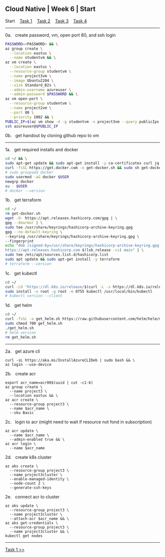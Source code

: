 ## Cloud Native | Week 6 | Start

Start    [Task 1](https://github.com/AFC-AI2C-Cohort-04/coleman-code/blob/main/cloud_native/week_6/task_1.md)    [Task 2](https://github.com/AFC-AI2C-Cohort-04/coleman-code/blob/main/cloud_native/week_6/task_2.md)    [Task 3](https://github.com/AFC-AI2C-Cohort-04/coleman-code/blob/main/cloud_native/week_6/task_3.md)    [Task 4](https://github.com/AFC-AI2C-Cohort-04/coleman-code/blob/main/cloud_native/week_6/task_4.md)

---

0a.   create password, vm, open port 80, and ssh login
``` bash
PASSWORD=<PASSWORD> && \
az group create \
  --location eastus \
  --name studentvm && \
az vm create \
  --location eastus \
  --resource-group studentvm \
  --name project3vm \
  --image Ubuntu2204 \
  --size Standard_B2s \
  --admin-username azureuser \
  --admin-password $PASSWORD && \
az vm open-port \
  --resource-group studentvm \
  --name project2vm \
  --port 80 \
  --priority 1002 && \
PUBLIC_IP=$(az vm show -d -g studentvm -n project3vm --query publicIps -o tsv) && \
ssh azureuser@$PUBLIC_IP
```

0b.   get handout by cloning github repo to vm

---

1a.   get required installs and docker
``` bash
cd ~/ && \
sudo apt-get update && sudo apt-get install -y ca-certificates curl jq python3-pip python3-venv gnupg software-properties-common uuid && \
curl -fsSL https://get.docker.com -o get-docker.sh && sudo sh get-docker.sh && \
# sudo groupadd docker
sudo usermod -aG docker $USER
newgrp docker
su - $USER
# docker --version
```

1b.   get terraform
``` bash
cd ~/
rm get-docker.sh
wget -O- https://apt.releases.hashicorp.com/gpg | \
gpg --dearmor | \
sudo tee /usr/share/keyrings/hashicorp-archive-keyring.gpg
gpg --no-default-keyring \
--keyring /usr/share/keyrings/hashicorp-archive-keyring.gpg \
--fingerprint
echo "deb [signed-by=/usr/share/keyrings/hashicorp-archive-keyring.gpg] \
https://apt.releases.hashicorp.com $(lsb_release -cs) main" | \
sudo tee /etc/apt/sources.list.d/hashicorp.list
sudo apt update && sudo apt-get install -y terraform
# terraform --version
```

1c.   get kubectl
``` bash
cd ~/
curl -LO "https://dl.k8s.io/release/$(curl -L -s https://dl.k8s.io/release/stable.txt)/bin/linux/amd64/kubectl"
sudo install -o root -g root -m 0755 kubectl /usr/local/bin/kubectl
# kubectl version --client
```

1d.   get helm
``` bash
cd ~/
curl -fsSL -o get_helm.sh https://raw.githubusercontent.com/helm/helm/main/scripts/get-helm-3
sudo chmod 700 get_helm.sh
./get_helm.sh
# helm version
rm get_helm.sh
```

---

2a.   get azure cli
```
curl -sL https://aka.ms/InstallAzureCLIDeb | sudo bash && \
az login --use-device
```

2b.   create acr
```
export acr_name=acr00$(uuid | cut -c1-6)
az group create \
  --name project3 \
  --location eastus && \
az acr create \
  --resource-group project3 \
  --name $acr_name \
  --sku Basic
```

2c.   login to acr (might need to wait if resource not fond in subscription)
```
az acr update \
  --name $acr_name \
  --admin-enabled true && \
az acr login \
  --name $acr_name
```

2d.   create k8s cluster
```
az aks create \
  --resource-group project3 \
  --name project3cluster \
  --enable-managed-identity \
  --node-count 2 \
  --generate-ssh-keys
```

2e.   connect acr to cluster
```
az aks update \
  --resource-group project3 \
  --name project3cluster \
  --attach-acr $acr_name && \
az aks get-credentials \
  --resource-group project3 \
  --name project3cluster && \
kubectl get nodes
```

---

[Task 1 >>](https://github.com/AFC-AI2C-Cohort-04/coleman-code/blob/main/cloud_native/week_6/task_1.md)
